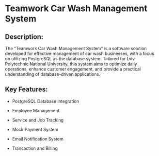 # Teamwork Car Wash Management System

## Description:
The "Teamwork Car Wash Management System" is a software solution developed for effective management of car wash businesses, with a focus on utilizing PostgreSQL as the database system. Tailored for Lviv Polytechnic National University, this system aims to optimize daily operations, enhance customer engagement, and provide a practical understanding of database-driven applications.

## Key Features:

- PostgreSQL Database Integration

- Employee Management

- Service and Job Tracking

- Mock Payment System

- Email Notification System

- Transaction and Billing
